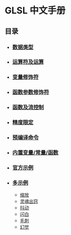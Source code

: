 # GLSL 中文手册


## 目录 


* ### [数据类型](./1.shu_ju_lei_xing.md)  
* ### [运算符及运算](./2.yun_suan_fu_ji_yun_suan.md)  
* ### [变量修饰符](./3.bian_liang_xian_ding_fu.md)
* ### [函数参数修饰符](./4.han_shu_can_shu_xian_ding_fu.md)
* ### [函数及流控制](./5.han_shu_ji_liu_kong_zhi.md) 
* ### [精度限定](./6.jing_du_xian_ding.md)
* ### [预编译命令](./7.yu_bian_yi_ming_ling.md)
* ### [内置变量/常量/函数](./8.nei_zhi_bian_liang_chang_liang_han_shu.md)
* ### [官方示例](./9.shu_li.md)
* ### [多示例](./10.duo_shi_li.md)  
    * [缩放](./10_effect_glsl/1.suo_fang.md) 
    * [灵魂出窍](./10_effect_glsl/2.ling_hui_chu_qiao.md)
    * [抖动](./10_effect_glsl/3.dou_dong.md)
    * [闪白](./10_effect_glsl/4.shan_bai.md) 
    * [毛刺](./10_effect_glsl/5.mao_ci.md) 
    * [幻觉](./10_effect_glsl/6.huan_jue.md)